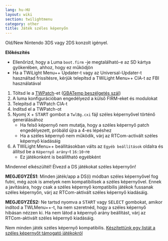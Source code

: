 ```yaml
---
lang: hu-HU
layout: wiki
section: twilightmenu
category: other
title: Játék széles képenyőn
---
```


Old/New Nintendo 3DS vagy 2DS konzolt igényel.

**Előkészítés**
- Ellenőrizd, hogy a Luma `boot.firm` -je megtalálható-e az SD kártya gyökerében, ahhoz, hogy ez működjön
- Ha a TWiLight Menu++ Updater-t vagy az Universal-Updater-t használtad frissítésre, kérjük telepítsd a TWiLight Menu++ CIA-t az FBI használatával

1. Töltsd le a [TWPatch](https://puu.sh/GoWHS/9459f224fb.cia)-et ([GBATemp beszélgetés szál](https://gbatemp.net/threads/twpatcher-ds-i-mode-screen-filters-and-patches.542694/))
1. A luma konfigurációban engedélyezd a külső FIRM-eket és modulokat
1. Telepítsd a TWPatch CIA-t
1. Indítsd el a TWPatch-ot
1. Nyomj <kbd class="face">X</kbd> + <kbd>START</kbd> gombot a `TwlBg.cxi` fájl széles képernyővel történő generálásához
   - Ha felső képernyő nem mutatja, hogy a széles képernyő patch engedélyezett, próbáld újra a 4-es lépéshez
   - Ha a széles képernyő nem működik, várj az RTCom-activált széles képernyő kiadásáig
1. A TWiLight Menu++ beállításokban válts az `Egyéb beállítások` oldalra és állítsd be a `Képernyő arány`-t `16:10`-re
   - Ez játékonként is beállítható egyébként

Mindennel elkészültél! Élvezd a DS játékokat széles képernyőn!

**MEGJEGYZÉS1**: Minden játék/app a DS(i) módban széles képernyővel fog futni, még azok is amelyek nem kompatibilisek a széles képernyővel. Ennek a javítására, hogy csak a széles képernyő kompatibilis játékok fussanak széles képernyőn, várj az RTCom-aktivált széles képernyő kiadásáig.

**MEGJEGYZÉS2:** Ne tartsd nyomva a <kbd>START</kbd> vagy <kbd>SELECT</kbd> gombokat, amikor indítod a TWLMenu++-t, ha nem szeretnéd, hogy a széles képernyő hibásan nézzen ki. Ha nem látod a képernyő arány beállítást, várj az RTCom-aktivált széles képernyő kiadásáig.

Nem minden játék széles képernyő kompatibilis. [Készítettünk egy listát a széles képernyőt támogató játékokról](https://github.com/DS-Homebrew/TWiLightMenu/blob/master/7zfile/3DS%20-%20CFW%20users/Games%20supported%20with%20widescreen.txt)
